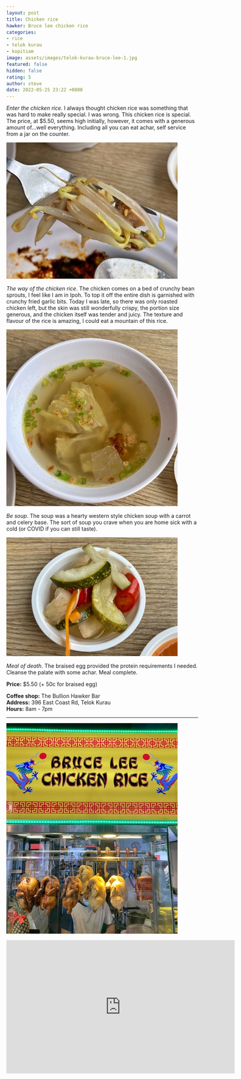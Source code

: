 ```yaml
---
layout: post
title: Chicken rice
hawker: Bruce lee chicken rice
categories:
- rice
- telok kurau
- kopitiam
image: assets/images/telok-kurau-bruce-lee-1.jpg
featured: false
hidden: false
rating: 5
author: steve
date: 2022-05-25 23:22 +0800
---
```

*Enter the chicken rice.* I always thought chicken rice was something that was hard to make really special. I was wrong. This chicken rice is special. The price, at $5.50, seems high initially, however, it comes with a generous amount of...well everything. Including all you can eat achar, self service from a jar on the counter.

![Bean sprouts](/assets/images/telok-kurau-bruce-lee-2.jpg "Bean sprouts")

*The way of the chicken rice*. The chicken comes on a bed of crunchy bean sprouts, I feel like I am in Ipoh. To top it off the entire dish is garnished with crunchy fried garlic bits. Today I was late, so there was only roasted chicken left, but the skin was still wonderfully crispy, the portion size generous, and the chicken itself was tender and juicy. The texture and flavour of the rice is amazing, I could eat a mountain of this rice.

![Soup](/assets/images/telok-kurau-bruce-lee-4.jpg "Soup")

*Be soup*. The soup was a hearty western style chicken soup with a carrot and celery base. The sort of soup you crave when you are home sick with a cold (or COVID if you can still taste).

![The free achar](/assets/images/telok-kurau-bruce-lee-3.jpg "Free achar")

*Meal of death*. The braised egg provided the protein requirements I needed. Cleanse the palate with some achar. Meal complete.

**Price:** $5.50 (+ 50c for braised egg)

**Coffee shop:** The Bullion Hawker Bar  
**Address:** 396 East Coast Rd, Telok Kurau  
**Hours:** 8am - 7pm  

***  

![Bruce lee chicken rice stall](/assets/images/telok-kurau-bruce-lee-5.jpg "Bruce lee chicken rice stall")

<iframe src="https://www.google.com/maps/embed?pb=!1m14!1m8!1m3!1d15955.110290304461!2d103.9117255!3d1.3087095!3m2!1i1024!2i768!4f13.1!3m3!1m2!1s0x0%3A0xe164775d5b0eaaa7!2sThe%20Bullion%20HawkerBar!5e0!3m2!1sen!2ssg!4v1628741820622!5m2!1sen!2ssg" width="600" height="350" style="border:0;" allowfullscreen="" loading="lazy"></iframe>